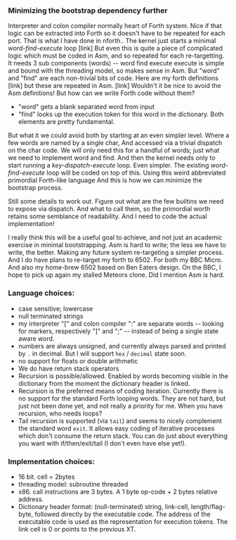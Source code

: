
### Minimizing the bootstrap dependency further

Interpreter and colon compiler normally heart of Forth system.
Nice if that logic can be extracted into Forth so it doesn't have to be repeated for each port.
That is what I have done in nforth..
The kernel just starts a minimal  _word-find-execute_ loop [link]
But even this is quite a piece of complicated logic which must be coded in Asm, and so repeated for each re-targetting.
It needs 3 sub components (words) -- word find execute
execute is simple and bound with the threading model, so makes sense in Asm.
But "word" and "find" are each non-trivial bits of code.
Here are my forth definitions [link] but these are repeated in Asm. [link]
Wouldn't it be nice to avoid the Asm definitions!
But how can we write Forth code without them?
- "word" gets a blank separated word from input
- "find" looks up the execution token for this word in the dictionary.
Both elements are pretty fundamental.

But what it we could avoid both by starting at an even simpler level.
Where a few words are named by a single char,
And accessed via a trivial dispatch on the char code.
We will only need this for a handful of words; just what we need to implement word and find.
And then the kernel needs only to start running a _key-dispatch-execute_ loop. Even simpler.
The existing _word-find-execute_ loop will be coded on top of this.
Using this weird abbreviated primordial Forth-like language
And this is how we can minimize the bootstrap process.

Still some details to work out.
Figure out what are the few builtins we need to expose via dispatch.
And what to call them, so the primordial worth retains some semblance of readability.
And I need to code the actual implementation!

I really think this will be a useful goal to achieve, and not just an academic exercise in minimal bootstrapping. Asm is hard to write; the less we have to write, the better. Making any future system re-targeting a simpler process.
And I do have plans to re-target my forth to 6502. For both my BBC Micro. And also my home-brew 6502 based on Ben Eaters design. On the BBC, I hope to pick up again my stalled Meteors clone. Did I mention Asm is hard.


### Language choices:

- case sensitive; lowercase
- null terminated strings
- my interpreter "[" and colon compiler ":" are separate words -- looking for markers, respectively "]" and ";" -- instead of being a single state aware word.
- numbers are always unsigned, and currently always parsed and printed by `.` in decimal. But I will support `hex` / `decimal` state soon.
- no support for floats or double arithmetic
- We do have return stack operators
- Recursion is possible/allowed. Enabled by words becoming visible in the dictionary from the moment the dictionary header is linked.
- Recursion is the preferred means of coding iteration. Currently there is no support for the standard Forth looping words. They are not hard, but just not been done yet, and not really a priority for me. When you have recursion, who needs loops?
- Tail recursion is supported (via `tail`) and seems to nicely complement the standard word `exit`. It allows easy coding of iterative processes which don't consume the return stack. You can do just about everything you want with if/then/exit/tail (I don't even have else yet!).

### Implementation choices:

- 16 bit. cell = 2bytes
- threading model: subroutine threaded
- x86. call instructions are 3 bytes. A 1 byte op-code + 2 bytes relative address.
- Dictionary header format: (null-terminated) string, link-cell, length/flag-byte, followed directly by the executable code. The address of the executable code is used as the representation for execution tokens. The link cell is 0 or points to the previous XT.
